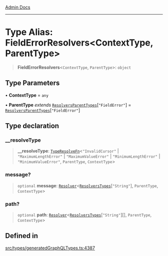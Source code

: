 [Admin Docs](/)

***

# Type Alias: FieldErrorResolvers\<ContextType, ParentType\>

> **FieldErrorResolvers**\<`ContextType`, `ParentType`\>: `object`

## Type Parameters

• **ContextType** = `any`

• **ParentType** *extends* [`ResolversParentTypes`](ResolversParentTypes.md)\[`"FieldError"`\] = [`ResolversParentTypes`](ResolversParentTypes.md)\[`"FieldError"`\]

## Type declaration

### \_\_resolveType

> **\_\_resolveType**: [`TypeResolveFn`](TypeResolveFn.md)\<`"InvalidCursor"` \| `"MaximumLengthError"` \| `"MaximumValueError"` \| `"MinimumLengthError"` \| `"MinimumValueError"`, `ParentType`, `ContextType`\>

### message?

> `optional` **message**: [`Resolver`](Resolver.md)\<[`ResolversTypes`](ResolversTypes.md)\[`"String"`\], `ParentType`, `ContextType`\>

### path?

> `optional` **path**: [`Resolver`](Resolver.md)\<[`ResolversTypes`](ResolversTypes.md)\[`"String"`\][], `ParentType`, `ContextType`\>

## Defined in

[src/types/generatedGraphQLTypes.ts:4387](https://github.com/Suyash878/talawa-api/blob/cfd688207611ba245c99edd8dbaccb2cdbf6a043/src/types/generatedGraphQLTypes.ts#L4387)
